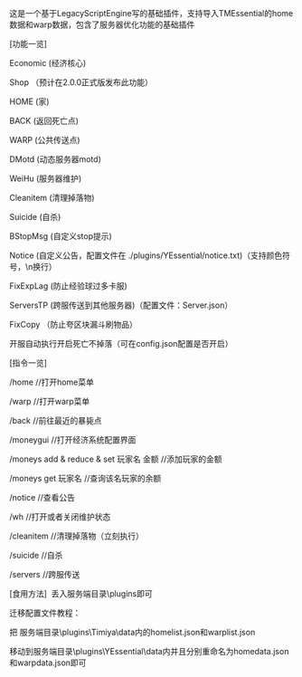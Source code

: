 ​这是一个基于LegacyScriptEngine写的基础插件，支持导入TMEssential的home数据和warp数据，包含了服务器优化功能的基础插件​

[功能一览]
​

Economic (经济核心)

Shop （预计在2.0.0正式版发布此功能）

HOME (家)

BACK (返回死亡点)

WARP (公共传送点)

DMotd (动态服务器motd)

WeiHu (服务器维护)

Cleanitem (清理掉落物)

Suicide (自杀)

BStopMsg (自定义stop提示)

Notice (自定义公告，配置文件在 ./plugins/YEssential/notice.txt)（支持颜色符号，\n换行）

FixExpLag (防止经验球过多卡服)

ServersTP (跨服传送到其他服务器)（配置文件：Server.json）

FixCopy （防止夸区块漏斗刷物品）

开服自动执行开启死亡不掉落（可在config.json配置是否开启）

[指令一览]​


/home //打开home菜单

/warp //打开warp菜单

/back //前往最近的暴毙点

/moneygui //打开经济系统配置界面

/moneys add & reduce & set 玩家名 金额 //添加玩家的金额

/moneys get 玩家名 //查询该名玩家的余额

/notice //查看公告

/wh //打开或者关闭维护状态

/cleanitem //清理掉落物（立刻执行）

/suicide //自杀

/servers //跨服传送

[食用方法]
​
丢入服务端目录\plugins即可​


迁移配置文件教程：


把 服务端目录\plugins\Timiya\data内的homelist.json和warplist.json

移动到服务端目录\plugins\YEssential\data内并且分别重命名为homedata.json和warpdata.json即可
